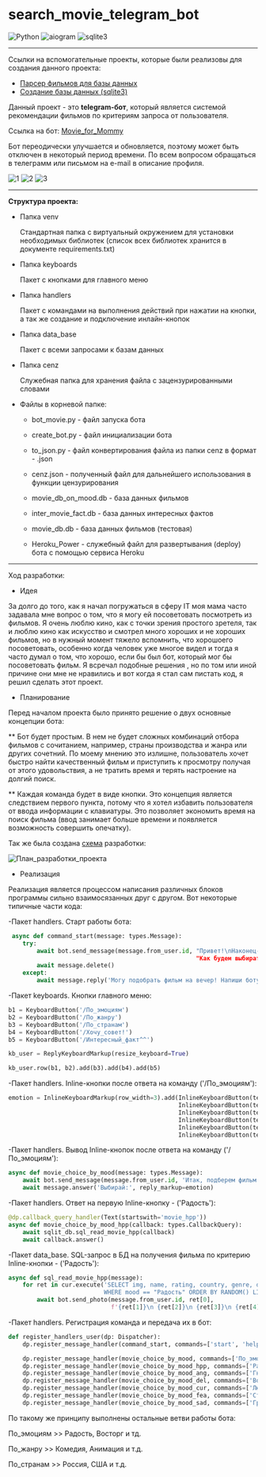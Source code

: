 # search_movie_telegram_bot
![Python](https://img.shields.io/badge/Python-3.11.0-yellow) ![aiogram](https://img.shields.io/badge/aiogram-blue) ![sqlite3](https://img.shields.io/badge/sqlite3-blue) 
___
Ссылки на вспомогательные проекты, которые были реализовы для создания данного проекта:
* [Парсер фильмов для базы данных](https://github.com/VitOsGG/parser_movie)
* [Создание базы данных (sqlite3)](https://github.com/VitOsGG/create_db_movie)

Данный проект - это **telegram-бот**, который является системой рекомендации фильмов по критериям запроса от пользователя.

Ссылка на бот: [Movie_for_Mommy](https://t.me/Movie_for_Mommy_bot)

Бот переодически улучшается и обновляется, поэтому может быть отключен в некоторый период времени. По всем вопросом обращаться в телеграмм или письмом на e-mail в описание профиля. 

![1](https://user-images.githubusercontent.com/114734775/209709643-f3eb16a8-8294-4eec-83cc-aa1bdf74c407.jpg) ![2](https://user-images.githubusercontent.com/114734775/209709699-1b102259-daa7-46cb-9831-125d47aa161e.jpg) ![3](https://user-images.githubusercontent.com/114734775/209709720-01e77b2a-9a1c-45fc-a02e-a5da4fa220cf.jpg)


___

**Структура проекта:**
* Папка venv

  Стандартная папка с виртуальный окружением для установки необходимых библиотек (список всех библиотек хранится в документе requirements.txt)
    
* Папка keyboards

  Пакет с кнопками для главного меню

* Папка handlers
  
  Пакет с командами на выполнения действий при нажатии на кнопки, а так же создание и подключение инлайн-кнопок
  
* Папка data_base

  Пакет с всеми запросами к базам данных

* Папка cenz
 
  Служебная папка для хранения файла с зацензурированными словами
  
* Файлы в корневой папке:

  * bot_movie.py - файл запуска бота
  
  * create_bot.py - файл инициализации бота
    
  * to_json.py - файл конвертирования файла из папки cenz в формат - .json
  
  * cenz.json - полученный файл для дальнейшего использования в функции цензурирования
   
  * movie_db_on_mood.db - база данных фильмов
  
  * inter_movie_fact.db - база данных интересных фактов
    
  * movie_db.db - база данных фильмов (тестовая) 

  * Heroku_Power - служебный файл для развертывания (deploy) бота с помощью сервиса Heroku
  
___

Ход разработки:
  * Идея
  
  За долго до того, как я начал погружаться в сферу IT моя мама часто задавала мне вопрос о том, что я могу ей посоветовать посмотреть из фильмов. Я очень люблю кино, как с точки зрения простого зретеля, так и люблю кино как искусство и смотрел много хороших и не хороших фильмов, но в нужный момент тяжело вспомнить, что хорошоего посоветовать, особенно когда человек уже многое видел и тогда я часто думал о том, что хорошо, если бы был бот, который мог бы посоветовать фильм. Я всречал подобные решения , но по том или иной причине они мне не нравились и вот когда я стал сам пистать код, я решил сделать этот проект. 
  
  * Планирование

  Перед началом проекта было принято решение о двух основные концепции бота:
    
  ** Бот будет простым. В нем не будет сложных комбинаций отбора фильмов с сочитанием, например, страны производства и жанра или других сочетний. По моему мнению это излишне, пользователь хочет быстро найти качественный фильм и приступить к просмотру получая от этого удовольствия, а не тратить время и терять настроение на долгий поиск.
    
  ** Каждая команда будет в виде кнопки. Это концепция является следствием первого пункта, потому что я хотел избавить пользователя от ввода информации с клавиатуры. Это позволяет экономить время на поиск фильма (ввод занимает больше времени и появляется возможность совершить опечатку).
  
  Так же была создана [схема](https://mm.tt/map/2524744615?t=VOBNX0T0pJ) разработки:
  
  ![План_разработки_проекта](https://user-images.githubusercontent.com/114734775/209698159-c42aecf2-67e8-4b6d-9b6e-75d81d27f86e.png)
  
  * Реализация
  
  Реализация является процессом написания различных блоков программы сильно взаимосязанных друг с другом. Вот некоторые типичные части кода:
  
  
  -Пакет handlers. Старт работы бота:
  
```python
 async def command_start(message: types.Message):
    try:
        await bot.send_message(message.from_user.id, "Привет!\nНаконец-то у тебя появилось время для фильма))\n
                                                     "Как будем выбирать?", reply_markup=kb_user)
        await message.delete()
    except:
        await message.reply('Могу подобрать фильм на вечер! Напиши боту в ЛС: \nhttps://t.me/Movie_for_Mommy_bot')
```

  -Пакет keyboards. Кнопки главного меню:
  
```python
b1 = KeyboardButton('/По_эмоциям')
b2 = KeyboardButton('/По_жанру')
b3 = KeyboardButton('/По_странам')
b4 = KeyboardButton('/Хочу_совет!')
b5 = KeyboardButton('/Интересный_факт^^')

kb_user = ReplyKeyboardMarkup(resize_keyboard=True)

kb_user.row(b1, b2).add(b3).add(b4).add(b5)
```
  
  -Пакет handlers. Inline-кнопки после ответа на команду ('/По_эмоциям'):
  
```python
emotion = InlineKeyboardMarkup(row_width=3).add(InlineKeyboardButton(text='Радость', callback_data='movie_hpp'),\
                                                InlineKeyboardButton(text='Гнев', callback_data='movie_ang'), \
                                                InlineKeyboardButton(text='Восторг', callback_data='movie_del'), \
                                                InlineKeyboardButton(text='Любопытство', callback_data='movie_cur'), \
                                                InlineKeyboardButton(text='Страх', callback_data='movie_fea'), \
                                                InlineKeyboardButton(text='Грусть', callback_data='movie_sad'))
```

 -Пакет handlers. Вывод Inline-кнопок после ответа на команду ('/По_эмоциям'):
 
```python
async def movie_choice_by_mood(message: types.Message):
    await bot.send_message(message.from_user.id, 'Итак, подберем фильм по эмоциям!')
    await message.answer('Выбирай:', reply_markup=emotion)
```
-Пакет handlers. Ответ на первую Inline-кнопку - ('Радость'):

```python
@dp.callback_query_handler(Text(startswith='movie_hpp'))
async def movie_choice_by_mood_hpp(callback: types.CallbackQuery):
    await sqlit_db.sql_read_movie_hpp(callback)
    await callback.answer()
```
-Пакет data_base. SQL-запрос в БД на получения фильма по критерию Inline-кнопки - ('Радость'):

```python
async def sql_read_movie_hpp(message):
    for ret in cur.execute('SELECT img, name, rating, country, genre, description FROM movie_db_on_mood_tab \
                           WHERE mood == "Радость" ORDER BY RANDOM() LIMIT 1 ').fetchall():
        await bot.send_photo(message.from_user.id, ret[0],
                             f'{ret[1]}\n {ret[2]}\n {ret[3]}\n {ret[4]}\n {ret[-1]}')
```
-Пакет handlers. Регистрация команда и передача их в бот:

```python
def register_handlers_user(dp: Dispatcher):
    dp.register_message_handler(command_start, commands=['start', 'help', 'Start', 'Help'])

    dp.register_message_handler(movie_choice_by_mood, commands=['По_эмоциям'])
    dp.register_message_handler(movie_choice_by_mood_hpp, commands=['Радость'])
    dp.register_message_handler(movie_choice_by_mood_ang, commands=['Гнев'])
    dp.register_message_handler(movie_choice_by_mood_del, commands=['Восторг'])
    dp.register_message_handler(movie_choice_by_mood_cur, commands=['Любопытство'])
    dp.register_message_handler(movie_choice_by_mood_fea, commands=['Страх'])
    dp.register_message_handler(movie_choice_by_mood_sad, commands=['Грусть'])
```
По такому же принципу выполнены остальные ветви работы бота: 

По_эмоциям >> Радость, Восторг и тд.

По_жанру >> Комедия, Анимация и т.д.

По_странам >> Россия, США и т.д.


